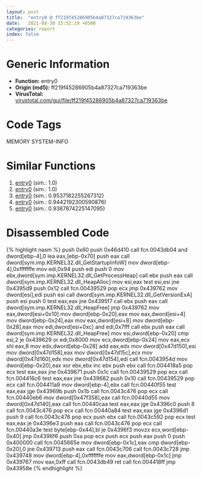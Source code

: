 ```yaml
---
layout: post
title:  "entry0 @ ff219f45286905b4a87327ca719363be"
date:   2021-08-30 15:52:19 +0300
categories: report
index: false
---
```


# Generic Information
- **Function:** entry0
- **Origin (md5):** ff219f45286905b4a87327ca719363be
- **VirusTotal:** [virustotal.com/gui/file/ff219f45286905b4a87327ca719363be][virustotal_ref]

# Code Tags
<span class="tag" id="MEMORY">MEMORY</span>
<span class="tag" id="SYSTEM-INFO">SYSTEM-INFO</span>


# Similar Functions

1. [entry0][similar_1_ref] (sim.: 1.0)
2. [entry0][similar_2_ref] (sim.: 1.0)
3. [entry0][similar_3_ref] (sim.: 0.9537182255267312)
4. [entry0][similar_4_ref] (sim.: 0.9442192300590876)
5. [entry0][similar_5_ref] (sim.: 0.9387874225147095)


# Disassembled Code

{% highlight nasm %}
push 0x60
push 0x46d410
call fcn.0043db04
and dword[ebp-4],0
lea eax,[ebp-0x70]
push eax
call dword[sym.imp.KERNEL32.dll_GetStartupInfoW]
mov dword[ebp-4],0xfffffffe
mov edi,0x94
push edi
push 0
mov ebx,dword[sym.imp.KERNEL32.dll_GetProcessHeap]
call ebx
push eax
call dword[sym.imp.KERNEL32.dll_HeapAlloc]
mov esi,eax
test esi,esi
jne 0x4395d9
push 0x12
call fcn.00439529
pop ecx
jmp 0x439762
mov dword[esi],edi
push esi
call dword[sym.imp.KERNEL32.dll_GetVersionExA]
push esi
push 0
test eax,eax
jne 0x4395f7
call ebx
push eax
call dword[sym.imp.KERNEL32.dll_HeapFree]
jmp 0x439762
mov eax,dword[esi+0x10]
mov dword[ebp-0x20],eax
mov eax,dword[esi+4]
mov dword[ebp-0x24],eax
mov eax,dword[esi+8]
mov dword[ebp-0x28],eax
mov edi,dword[esi+0xc]
and edi,0x7fff
call ebx
push eax
call dword[sym.imp.KERNEL32.dll_HeapFree]
mov esi,dword[ebp-0x20]
cmp esi,2
je 0x439629
or edi,0x8000
mov ecx,dword[ebp-0x24]
mov eax,ecx
shl eax,8
mov edx,dword[ebp-0x28]
add eax,edx
mov dword[0x47d150],esi
mov dword[0x47d158],eax
mov dword[0x47d15c],ecx
mov dword[0x47d160],edx
mov dword[0x47d154],edi
call fcn.0043954d
mov dword[ebp-0x20],eax
xor ebx,ebx
inc ebx
push ebx
call fcn.004418a5
pop ecx
test eax,eax
jne 0x439671
push 0x1c
call fcn.00439529
pop ecx
call fcn.004416c6
test eax,eax
jne 0x439682
push 0x10
call fcn.00439529
pop ecx
call fcn.004411a9
mov dword[ebp-4],ebx
call fcn.00440f55
test eax,eax
jge 0x43969b
push 0x1b
call fcn.0043c476
pop ecx
call fcn.00440eb6
mov dword[0x47f358],eax
call fcn.00440d55
mov dword[0x47d140],eax
call fcn.00440caa
test eax,eax
jge 0x4396c0
push 8
call fcn.0043c476
pop ecx
call fcn.00440a84
test eax,eax
jge 0x4396d1
push 9
call fcn.0043c476
pop ecx
push ebx
call fcn.0043c592
pop ecx
test eax,eax
je 0x4396e3
push eax
call fcn.0043c476
pop ecx
call fcn.00440a3e
test byte[ebp-0x44],bl
je 0x4396f3
movzx ecx,word[ebp-0x40]
jmp 0x4396f6
push 0xa
pop ecx
push ecx
push eax
push 0
push 0x400000
call fcn.0045665e
mov dword[ebp-0x1c],eax
cmp dword[ebp-0x20],0
jne 0x439713
push eax
call fcn.0043c706
call fcn.0043c728
jmp 0x439748
mov dword[ebp-4],0xfffffffe
mov eax,dword[ebp-0x1c]
jmp 0x439767
mov eax,0xff
call fcn.0043db49
ret 
call fcn.004418ff
jmp 0x43958e
{% endhighlight %}


[similar_1_ref]: /report/entry0@8e21fa3f0489a6a256cf202e57f712bc
[similar_2_ref]: /report/entry0@44e1ffcf4e71f4505c09d520fd75f1e4
[similar_3_ref]: /report/entry0@7b00dd8f2abf54a73bfb09681334ff78
[similar_4_ref]: /report/entry0@46f6c2adf1fd4d1453ed312ca79dd9bf
[similar_5_ref]: /report/entry0@0aa2d73a5300dff2412388945614b507
[virustotal_ref]: https://www.virustotal.com/gui/file/ff219f45286905b4a87327ca719363be